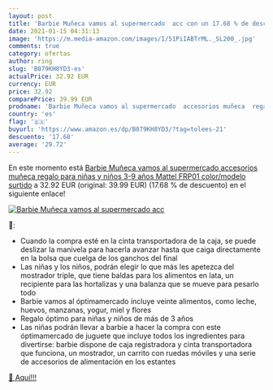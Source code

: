 ```yaml
---
layout: post
title: 'Barbie Muñeca vamos al supermercado  acc con un 17.68 % de descuento'
date: 2021-01-15 04:31:13
image: 'https://m.media-amazon.com/images/I/51PiIABTrML._SL200_.jpg'
comments: true
category: ofertas
author: ring
slug: 'B079KH8YD3-es'
actualPrice: 32.92 EUR
currency: EUR
price: 32.92
comparePrice: 39.99 EUR
prodname: 'Barbie Muñeca vamos al supermercado  accesorios muñeca  regalo para niñas y niños 3-9 años  Mattel FRP01    color/modelo surtido'
country: 'es'
flag: '🇪🇸'
buyurl: 'https://www.amazon.es/dp/B079KH8YD3/?tag=tolees-21'
descuento: '17.68'
average: '29.72'
---
```


En este momento está [Barbie Muñeca vamos al supermercado  accesorios muñeca  regalo para niñas y niños 3-9 años  Mattel FRP01    color/modelo surtido](https://www.amazon.es/dp/B079KH8YD3/?tag=tolees-21) a 32.92 EUR (original: 39.99 EUR) (17.68 %  de descuento) en el siguiente enlace!

[![Barbie Muñeca vamos al supermercado  acc](https://m.media-amazon.com/images/I/51PiIABTrML._SL200_.jpg)](https://www.amazon.es/dp/B079KH8YD3/?tag=tolees-21)

🔎:

- Cuando la compra esté en la cinta transportadora de la caja, se puede deslizar la manivela para hacerla avanzar hasta que caiga directamente en la bolsa que cuelga de los ganchos del final
- Las niñas y los niños, podrán elegir lo que más les apetezca del mostrador triple, que tiene baldas para los alimentos en lata, un recipiente para las hortalizas y una balanza que se mueve para pesarlo todo
- Barbie vamos al óptimamercado incluye veinte alimentos, como leche, huevos, manzanas, yogur, miel y flores
- Regalo óptimo para niñas y niños de más de 3 años
- Las niñas podrán llevar a barbie a hacer la compra con este óptimamercado de juguete que incluye todos los ingredientes para divertirse: barbie dispone de caja registradora y cinta transportadora que funciona, un mostrador, un carrito con ruedas móviles y una serie de accesorios de alimentación en los estantes

[🛒 Aquí!!!](https://www.amazon.es/dp/B079KH8YD3/?tag=tolees-21)
